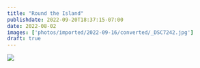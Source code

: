 ```yaml
---
title: "Round the Island"
publishdate: 2022-09-20T18:37:15-07:00
date: 2022-08-02
images: ['photos/imported/2022-09-16/converted/_DSC7242.jpg']
draft: true
---
```


![](../photos/imported/2022-05-31/converted/DSC05839.jpg)